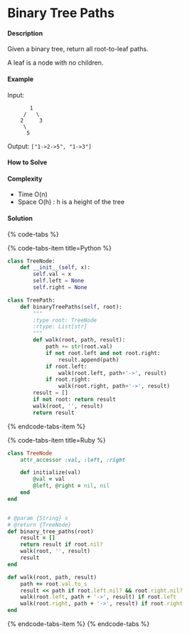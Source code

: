 # Binary Tree Paths

#### Description

Given a binary tree, return all root-to-leaf paths.

A leaf is a node with no children.

#### Example

Input:

```
       1
     /   \
    2     3
     \
      5
```

Output: `["1->2->5", "1->3"]`


#### How to Solve


#### Complexity

- Time O(n)
- Space O(h) : h is a height of the tree

#### Solution

{% code-tabs %}

{% code-tabs-item title=Python %}
```python
class TreeNode:
    def __init__(self, x):
        self.val = x
        self.left = None
        self.right = None

class TreePath:
    def binaryTreePaths(self, root):
        """
        :type root: TreeNode
        :rtype: List[str]
        """
        def walk(root, path, result):
            path += str(root.val)
            if not root.left and not root.right:
                result.append(path)
            if root.left:
                walk(root.left, path+'->', result)
            if root.right:
                walk(root.right, path+'->', result)
        result = []
        if not root: return result
        walk(root, '', result)
        return result
```
{% endcode-tabs-item %}

{% code-tabs-item title=Ruby %}
```ruby
class TreeNode
    attr_accessor :val, :left, :right

    def initialize(val)
        @val = val
        @left, @right = nil, nil
    end
end


# @param {String} s
# @return {TreeNode}
def binary_tree_paths(root)
    result = []
    return result if root.nil?
    walk(root, '', result)
    result
end

def walk(root, path, result)
    path += root.val.to_s
    result << path if root.left.nil? && root.right.nil?
    walk(root.left, path + '->', result) if root.left
    walk(root.right, path + '->', result) if root.right
end
```
{% endcode-tabs-item %}
{% endcode-tabs %}